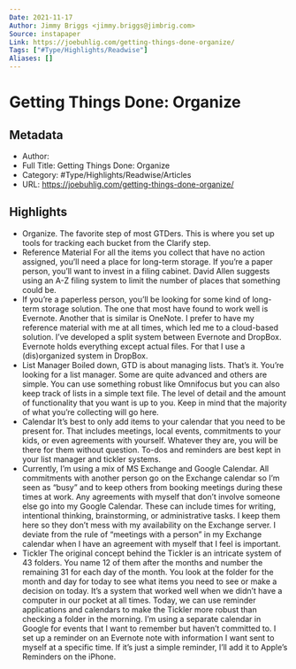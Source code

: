```yaml
---
Date: 2021-11-17
Author: Jimmy Briggs <jimmy.briggs@jimbrig.com>
Source: instapaper
Link: https://joebuhlig.com/getting-things-done-organize/
Tags: ["#Type/Highlights/Readwise"]
Aliases: []
---
```

# Getting Things Done: Organize

## Metadata
- Author: 
- Full Title: Getting Things Done: Organize
- Category: #Type/Highlights/Readwise/Articles
- URL: https://joebuhlig.com/getting-things-done-organize/

## Highlights
- Organize. The favorite step of most GTDers. This is where you set up tools for tracking each bucket from the Clarify step.
- Reference Material
  For all the items you collect that have no action assigned, you’ll need a place for long-term storage. If you’re a paper person, you’ll want to invest in a filing cabinet. David Allen suggests using an A-Z filing system to limit the number of places that something could be.
- If you’re a paperless person, you’ll be looking for some kind of long-term storage solution. The one that most have found to work well is Evernote. Another that is similar is OneNote.
  I prefer to have my reference material with me at all times, which led me to a cloud-based solution. I’ve developed a split system between Evernote and DropBox. Evernote holds everything except actual files. For that I use a (dis)organized system in DropBox.
- List Manager
  Boiled down, GTD is about managing lists. That’s it. You’re looking for a list manager. Some are quite advanced and others are simple. You can use something robust like Omnifocus but you can also keep track of lists in a simple text file. The level of detail and the amount of functionality that you want is up to you. Keep in mind that the majority of what you’re collecting will go here.
- Calendar
  It’s best to only add items to your calendar that you need to be present for. That includes meetings, local events, commitments to your kids, or even agreements with yourself. Whatever they are, you will be there for them without question. To-dos and reminders are best kept in your list manager and tickler systems.
- Currently, I’m using a mix of MS Exchange and Google Calendar. All commitments with another person go on the Exchange calendar so I’m seen as “busy” and to keep others from booking meetings during these times at work.
  Any agreements with myself that don’t involve someone else go into my Google Calendar. These can include times for writing, intentional thinking, brainstorming, or administrative tasks. I keep them here so they don’t mess with my availability on the Exchange server.
  I deviate from the rule of “meetings with a person” in my Exchange calendar when I have an agreement with myself that I feel is important.
- Tickler
  The original concept behind the Tickler is an intricate system of 43 folders. You name 12 of them after the months and number the remaining 31 for each day of the month. You look at the folder for the month and day for today to see what items you need to see or make a decision on today. It’s a system that worked well when we didn’t have a computer in our pocket at all times.
  Today, we can use reminder applications and calendars to make the Tickler more robust than checking a folder in the morning.
  I’m using a separate calendar in Google for events that I want to remember but haven’t committed to. I set up a reminder on an Evernote note with information I want sent to myself at a specific time. If it’s just a simple reminder, I’ll add it to Apple’s Reminders on the iPhone.
